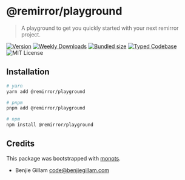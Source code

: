 # @remirror/playground

> A playground to get you quickly started with your next remirror project.

[![Version][version]][npm] [![Weekly Downloads][downloads-badge]][npm] [![Bundled size][size-badge]][size] [![Typed Codebase][typescript]](./src/index.ts) ![MIT License][license]

[version]: https://flat.badgen.net/npm/v/@remirror/playground
[npm]: https://npmjs.com/package/@remirror/playground
[license]: https://flat.badgen.net/badge/license/MIT/purple
[size]: https://bundlephobia.com/result?p=@remirror/playground
[size-badge]: https://flat.badgen.net/bundlephobia/minzip/@remirror/playground
[typescript]: https://flat.badgen.net/badge/icon/TypeScript?icon=typescript&label
[downloads-badge]: https://badgen.net/npm/dw/@remirror/playground/red?icon=npm

## Installation

```bash
# yarn
yarn add @remirror/playground

# pnpm
pnpm add @remirror/playground

# npm
npm install @remirror/playground
```

## Credits

This package was bootstrapped with [monots].

- Benjie Gillam <code@benjiegillam.com>

[monots]: https://github.com/monots/monots
